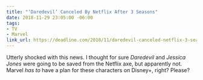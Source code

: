 ```yaml
---
title: "‘Daredevil’ Canceled By Netflix After 3 Seasons"
date: 2018-11-29 23:05:00 -06:00
tags:
- TV
- Marvel
link_url: https://deadline.com/2018/11/daredevil-canceled-netflix-3-seasons-1202511521/
---
```


Utterly shocked with this news. I thought for sure _Daredevil_ and _Jessica Jones_ were going to be saved from the Netflix axe, but apparently not. Marvel _has to_ have a plan for these characters on Disney+, right? Please?
